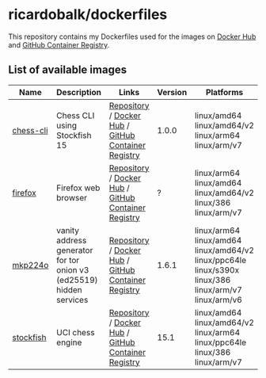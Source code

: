 # ricardobalk/dockerfiles

This repository contains my Dockerfiles used for the images on [Docker Hub][] and [GitHub Container Registry][].

## List of available images

| Name | Description | Links | Version | Platforms |
| ---- | ----------- | ----- | ------- | --------- |
| [chess-cli][chess-cli-github] | Chess CLI using Stockfish 15 | [Repository][chess-cli-github] / [Docker Hub][chess-cli-dockerhub] / [GitHub Container Registry][chess-cli-ghcr] | 1.0.0 | linux/amd64 linux/amd64/v2 linux/arm64 linux/arm/v7 |
| [firefox][firefox-github] | Firefox web browser | [Repository][firefox-github] / [Docker Hub][firefox-dockerhub] / [GitHub Container Registry][firefox-ghcr] | ? | linux/arm64 linux/amd64 linux/amd64/v2 linux/386 linux/arm/v7 |
| [mkp224o][mkp224o-github] | vanity address generator for tor onion v3 (ed25519) hidden services | [Repository][mkp224o-github] / [Docker Hub][mkp224o-dockerhub] / [GitHub Container Registry][mkp224o-ghcr] | 1.6.1 | linux/arm64 linux/amd64 linux/amd64/v2 linux/ppc64le linux/s390x linux/386 linux/arm/v7 linux/arm/v6 |
| [stockfish][stockfish-github] | UCI chess engine | [Repository][stockfish-github] / [Docker Hub][stockfish-dockerhub] / [GitHub Container Registry][stockfish-ghcr] | 15.1 | linux/amd64 linux/amd64/v2 linux/arm64 linux/ppc64le linux/386 linux/arm/v7 |

[Docker Hub]: https://hub.docker.com/u/ricardobalk
[GitHub Container Registry]: https://ghcr.io/ricardobalk

[chess-cli-github]: https://github.com/ricardobalk/docker/tree/main/chess-cli "GitHub repository for the chess-cli image"
[chess-cli-dockerhub]: https://hub.docker.com/r/ricardobalk/chess-cli "Docker Hub repository for the chess-cli image"
[chess-cli-ghcr]: https://ghcr.io/ricardobalk/chess-cli "GitHub Container Registry repository for the chess-cli image"

[firefox-github]: https://github.com/ricardobalk/docker/tree/main/firefox "GitHub repository for the firefox image"
[firefox-dockerhub]: https://hub.docker.com/r/ricardobalk/firefox "Docker Hub repository for the firefox image"
[firefox-ghcr]: https://ghcr.io/ricardobalk/firefox "GitHub Container Registry repository for the firefox image"

[mkp224o-github]: https://github.com/ricardobalk/docker/tree/main/mkp224o "GitHub repository for the mkp224o image"
[mkp224o-dockerhub]: https://hub.docker.com/r/ricardobalk/mkp224o "Docker Hub repository for the mkp224o image"
[mkp224o-ghcr]: https://ghcr.io/ricardobalk/mkp224o "GitHub Container Registry repository for the mkp224o image"

[stockfish-github]: https://github.com/ricardobalk/docker/tree/main/stockfish "GitHub repository for the stockfish image"
[stockfish-dockerhub]: https://hub.docker.com/r/ricardobalk/stockfish "Docker Hub repository for the stockfish image"
[stockfish-ghcr]: https://ghcr.io/ricardobalk/stockfish "GitHub Container Registry repository for the stockfish image"